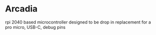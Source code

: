 # Arcadia
rpi 2040 based microcontroller designed to be drop in replacement for a pro micro, USB-C, debug pins
